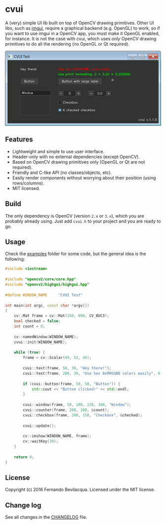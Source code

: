 cvui
=====
A (very) simple UI lib built on top of OpenCV drawing primitives. Other UI libs, such as [imgui](https://github.com/ocornut/imgui), require a graphical backend (e.g. OpenGL) to work, so if you want to use imgui in a OpenCV app, you must make it OpenGL enabled, for instance. It is not the case with cvui, which uses *only* OpenCV drawing primitives to do all the rendering (no OpenGL or Qt required).

![image](https://raw.githubusercontent.com/Dovyski/depository/master/cvui.png?20160819)

Features
--------
- Lightweight and simple to use user interface.
- Header-only with no external dependencies (except OpenCV).
- Based on OpenCV drawing primitives only (OpenGL or Qt are not required).
- Friendly and C-like API (no classes/objects, etc).
- Easily render components without worrying about their position (using rows/columns).
- MIT licensed.

Build
-----
The only dependency is OpenCV (version `2.x` or `3.x`), which you are probably already using. Just add `cvui.h` to your project and you are ready to go.

Usage
-----
Check the [examples](https://github.com/Dovyski/cvui/tree/master/example) folder for some code, but the general idea is the following:

```c++
#include <iostream>

#include "opencv2/core/core.hpp"
#include "opencv2/highgui/highgui.hpp"

#define WINDOW_NAME		"CVUI Test"

int main(int argc, const char *argv[])
{
	cv::Mat frame = cv::Mat(250, 600, CV_8UC3);
	bool checked = false;
	int count = 0;

	cv::namedWindow(WINDOW_NAME);
	cvui::init(WINDOW_NAME);

	while (true) {
		frame = cv::Scalar(49, 52, 49);

		cvui::text(frame, 50, 30, "Hey there!");
		cvui::text(frame, 200, 30, "Use hex 0xRRGGBB colors easily", 0.4, 0xff0000);

		if (cvui::button(frame, 50, 50, "Button")) {
			std::cout << "Button clicked!" << std::endl;
		}

		cvui::window(frame, 50, 100, 120, 100, "Window");
		cvui::counter(frame, 200, 100, &count);
		cvui::checkbox(frame, 200, 150, "Checkbox", &checked);

		cvui::update();

		cv::imshow(WINDOW_NAME, frame);
        cv::waitKey(30);
	}

	return 0;
}
```

License
-----
Copyright (c) 2016 Fernando Bevilacqua. Licensed under the MIT license.

Change log
-----
See all changes in the [CHANGELOG](https://github.com/Dovyski/cvui/tree/master/CHANGELOG.md) file.
